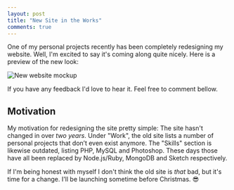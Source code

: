 ```yaml
---
layout: post
title: "New Site in the Works"
comments: true
---
```


One of my personal projects recently has been completely redesigning my website. Well, I'm excited to say it's coming along quite nicely. Here is a preview of the new look:

![New website mockup](https://dropsinn.s3.amazonaws.com/website-mockup-banner-min.jpg)

If you have any feedback I'd love to hear it. Feel free to comment bellow.

## Motivation

My motivation for redesigning the site pretty simple: The site hasn't changed in over _two years_. Under "Work", the old site lists a number of personal projects that don’t even exist anymore. The "Skills" section is likewise outdated, listing PHP, MySQL and Photoshop. These days those have all been replaced by Node.js/Ruby, MongoDB and Sketch respectively.

If I'm being honest with myself I don't think the old site is _that_ bad, but it's time for a change. I'll be launching sometime before Christmas. :sunglasses:
